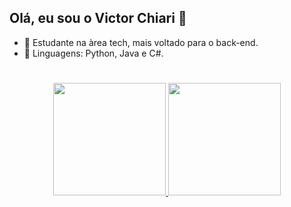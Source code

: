 ## Olá, eu sou o Victor Chiari 🎈

- 🔭 Estudante na àrea tech, mais voltado para o back-end.
- 🌱 Linguagens: Python, Java e C#.

#
<div align="center">
  <a href="https://github.com/VChiari">
  <img height="180em" src="https://github-readme-stats.vercel.app/api?username=VChiari&show_icons=false&theme=dark&include_all_commits=true&count_private=true"/>
  <img height="180em" src="https://github-readme-stats.vercel.app/api/top-langs/?username=VChiari&layout=compact&langs_count=7&theme=dark"/>
</div>
